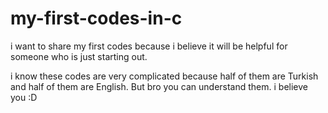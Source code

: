 # my-first-codes-in-c
i want to share my first codes because i believe it will be helpful for someone who is just starting out.

i know these codes are very complicated because half of them are Turkish and half of them are English. But bro you can understand them. i believe you :D
